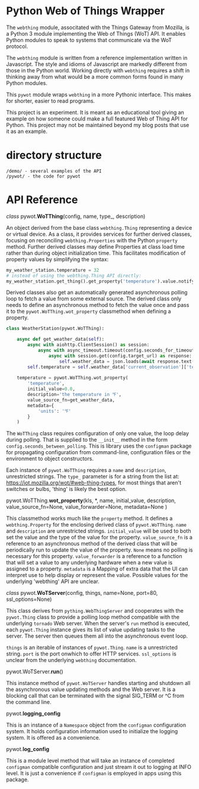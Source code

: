 # Python Web of Things Wrapper

The `webthing` module, associtated with the Things Gateway from Mozilla, is a
Python 3 module implementing the Web of Things (WoT) API.  It enables Python
modules to speak to systems that communicate via the WoT protocol.

The `webthing` module is written from a reference implementation written in
Javascript.  The style and idioms of Javascript are markedly different from
those in the Python world.  Working directly with `webthing` requires a shift
in thinking away from what would be a more common forms found in many Python
modules.

This `pywot` module wraps `webthing` in a more Pythonic interface.  This makes
for shorter, easier to read programs.

This project is an experiment.  It is meant as an educational tool giving an
example on how someone could make a full featured Web of Thing API for Python.
This project may not be maintained beyond my blog posts that use it as an example.

# directory structure
    /demo/ - several examples of the API
    /pywot/ - the code for pywot

# API Reference

*class* pywot.**WoTThing**(config, name, type_, description)

An object derived from the base class `webthing.Thing` representing a device or virtual device. As a class, it provides services for further derived classes, focusing on reconciling `webthing.Properties` with the Python `property` method. Further derived classes may define Properties at class load time rather than during object initialization time. This facilitates modification of property values by simplifying the
syntax:
```python
my_weather_station.temperature = 32
# instead of using the webthing.Thing API directly:
my_weather_station.get_thing().get_property('temperature').value.notify_of_external_update(32)
```
Derived classes also get an automatically generated asynchronous polling loop to fetch a value from some external source.
The derived class only needs to define an asynchronous method to fetch the value once and pass it to the 
`pywot.WoTThing.wot_property` classmethod when defining a property.

```python
class WeatherStation(pywot.WoTThing):

    async def get_weather_data(self):
        async with aiohttp.ClientSession() as session:
            async with async_timeout.timeout(config.seconds_for_timeout):
                async with session.get(config.target_url) as response:
                    self.weather_data = json.loads(await response.text())
        self.temperature = self.weather_data['current_observation']['temp_f']
    
    temperature = pywot.WoTThing.wot_property(
        'temperature',
        initial_value=0.0,
        description='the temperature in ℉',
        value_source_fn=get_weather_data,
        metadata={
            'units': '℉'
        }
    )
```
The `WoTThing` class requires configuration of only one value, the loop delay during polling.  That is supplied to the `__init__` method in the form `config.seconds_between_polling`.  This is library uses the `configman` package for propagating 
configuration from command-line, configuration files or the environment to object constructors.

Each instance of `pywot.WoTThing` requires a `name` and `description`, unrestricted strings.  The `type_` parameter is for a string from
the list at: https://iot.mozilla.org/wot/#web-thing-types, for most things that aren't switches or bulbs, 
'thing' is likely the best option.

pywot.WoTThing.**wot_property**(kls,
        *,
        name,
        initial_value,
        description,
        value_source_fn=None,
        value_forwarder=None,
        metadata=None
)

This classmethod works much like the `property` method.  It defines a `webthing.Property` for the enclosing derived class 
of `pywot.WoTThing`.  `name` and `description` are unrestricted strings.  `initial_value` will be used to both set the 
value and the type of the value for the property.  `value_source_fn` is a reference to an asynchronous method of the derived
class that will be periodically run to update the value of the property.  `None` means no polling is necessary for this 
property. `value_forwarder` is a reference to a function that will set a value to any underlying hardware when a new value 
is assigned to a property.  `metadata` is a Mapping of extra data that the UI can interpret use to help display or represent 
the value.  Possible values for the underlying 'webthing' API are unclear.


*class* pywot.**WoTServer**(config, things, name=None, port=80, ssl_options=None)

This class derives from `pything.WebThingServer` and cooperates with the `pywot.Thing` class to provide a polling loop method
compatible with the underlying `tornado` Web server.  When the server's `run` method is executed, each `pywot.Thing` instance
gives its list of value updating tasks to the server.  The server then queues them all into the asynchronous event loop.  

`things` is an iterable of instances of `pywot.Thing`.  `name` is a unrestricted string.  `port` is the port onwhich to offer
HTTP services. `ssl_options` is unclear from the underlying `webthing` documentation.

pywot.WoTServer.**run**()

This instance method of `pywot.WoTServer` handles starting and shutdown all the asynchronous value updating methods and 
the Web server.  It is a blocking call that can be terminated with the signal SIG_TERM or ^C from the command line.


pywot.**logging_config**

This is an instance of a `Namespace` object from the `configman` configuration system.  It holds configuration information
used to initialize the logging system.  It is offered as a convenience.  

pywot.**log_config**

This is a module level method that will take an instance of completed `configman` compatible configuration and just stream
it out to logging at INFO level.  It is just a convenience if `configman` is employed in apps using this package.

